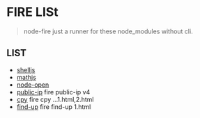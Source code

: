 # FIRE LISt


> node-fire just a runner for these node_modules without cli. 

## LIST

* [shelljs](https://github.com/shelljs/shelljs) 
* [mathjs](https://github.com/josdejong/mathjs)
* [node-open](https://github.com/pwnall/node-open)
* [public-ip](https://github.com/sindresorhus/public-ip)  fire public-ip v4
* [cpy](https://github.com/sindresorhus/cpy)  fire cpy ...1.html,2.html
* [find-up](https://github.com/sindresorhus/find-up)  fire find-up 1.html